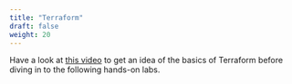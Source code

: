 ```yaml
---
title: "Terraform"
draft: false
weight: 20
---
```


Have a look at [this video](https://www.youtube.com/watch?v=h970ZBgKINg) to get an idea of the basics of Terraform
before diving in to the following hands-on labs.